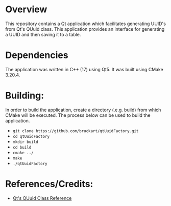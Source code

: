 
# Overview

This repository contains a Qt application which facilitates generating UUID's
from Qt's QUuid class.  This application provides an interface for generating
a UUID and then saving it to a table. 

# Dependencies
The application was written in C++ (17) using Qt5. It was built using CMake 3.20.4.


# Building:
In order to build the application, create a directory (.e.g. build) from which CMake will be executed. The process below can be used to build the application.

* `git clone https://github.com/bruckart/qtUuidFactory.git`
* `cd qtUuidFactory`
* `mkdir build`
* `cd build`
* `cmake ../`
* `make`
* `./qtUuidFactory`


# References/Credits:

* [Qt's QUuid Class Reference](https://doc.qt.io/qt-5/quuid.html)